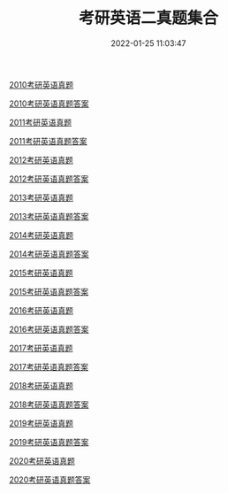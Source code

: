﻿---
layout: post
title: 考研英语二真题集合
date: 2022-01-25 11:03:47
tags: [考研]
---
[2010考研英语真题](http://blogfs.bybyte.cn/web/viewer.html?file=2010年考研英语二真题.pdf)

[2010考研英语真题答案](http://blogfs.bybyte.cn/web/viewer.html?file=2010年英语二真题答案解析.pdf)

[2011考研英语真题](http://blogfs.bybyte.cn/web/viewer.html?file=2011年考研英语二真题.pdf)

[2011考研英语真题答案](http://blogfs.bybyte.cn/web/viewer.html?file=2011年英语二真题答案解析.pdf)

[2012考研英语真题](http://blogfs.bybyte.cn/web/viewer.html?file=2012年考研英语二真题.pdf)

[2012考研英语真题答案](http://blogfs.bybyte.cn/web/viewer.html?file=2012年英语二真题答案解析.pdf)

[2013考研英语真题](http://blogfs.bybyte.cn/web/viewer.html?file=2013年考研英语二真题.pdf)

[2013考研英语真题答案](http://blogfs.bybyte.cn/web/viewer.html?file=2013年英语二真题答案解析.pdf)

[2014考研英语真题](http://blogfs.bybyte.cn/web/viewer.html?file=2014年考研英语二真题.pdf)

[2014考研英语真题答案](http://blogfs.bybyte.cn/web/viewer.html?file=2014年英语二真题答案解析.pdf)

[2015考研英语真题](http://blogfs.bybyte.cn/web/viewer.html?file=2015年考研英语二真题.pdf)

[2015考研英语真题答案](http://blogfs.bybyte.cn/web/viewer.html?file=2015年英语二真题答案解析.pdf)

[2016考研英语真题](http://blogfs.bybyte.cn/web/viewer.html?file=2016年考研英语二真题.pdf)

[2016考研英语真题答案](http://blogfs.bybyte.cn/web/viewer.html?file=2016年英语二真题答案解析.pdf)

[2017考研英语真题](http://blogfs.bybyte.cn/web/viewer.html?file=2017年考研英语二真题.pdf)

[2017考研英语真题答案](http://blogfs.bybyte.cn/web/viewer.html?file=2017年英语二真题答案解析.pdf)

[2018考研英语真题](http://blogfs.bybyte.cn/web/viewer.html?file=2018年考研英语二真题.pdf)

[2018考研英语真题答案](http://blogfs.bybyte.cn/web/viewer.html?file=2018年英语二真题答案解析.pdf)

[2019考研英语真题](http://blogfs.bybyte.cn/web/viewer.html?file=2019年考研英语二真题.pdf)

[2019考研英语真题答案](http://blogfs.bybyte.cn/web/viewer.html?file=2019年英语二真题答案解析.pdf)

[2020考研英语真题](http://blogfs.bybyte.cn/web/viewer.html?file=2020年考研英语二真题.pdf)

[2020考研英语真题答案](http://blogfs.bybyte.cn/web/viewer.html?file=2020年英语二真题答案解析.pdf)